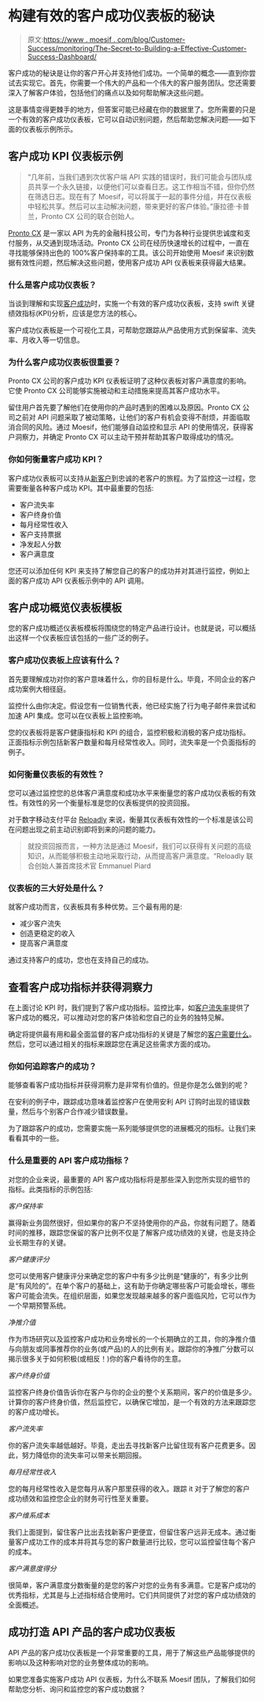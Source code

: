 # 构建有效的客户成功仪表板的秘诀

> 原文:[https://www . moesif . com/blog/Customer-Success/monitoring/The-Secret-to-Building-a-Effective-Customer-Success-Dashboard/](https://www.moesif.com/blog/customer-success/monitoring/The-Secret-to-Building-an-Effective-Customer-Success-Dashboard/)

客户成功的秘诀是让你的客户开心并支持他们成功。一个简单的概念——直到你尝试去实现它。首先，你需要一个伟大的产品和一个伟大的客户服务团队。您还需要深入了解客户体验，包括他们的痛点以及如何帮助解决这些问题。

这是事情变得更棘手的地方，但答案可能已经藏在你的数据里了。您所需要的只是一个有效的客户成功仪表板，它可以自动识别问题，然后帮助您解决问题——如下面的仪表板示例所示。

## 客户成功 KPI 仪表板示例

> “几年前，当我们遇到次优客户端 API 实践的错误时，我们可能会与团队成员共享一个永久链接，以便他们可以查看日志。这工作相当不错，但你仍然在筛选日志。现在有了 Moesif，可以将属于一起的事件分组，并在仪表板中轻松共享。然后可以主动解决问题，带来更好的客户体验。”康拉德·卡普兰，Pronto CX 公司的联合创始人。

[Pronto CX](https://www.moesif.com/casestudies/how-pronto-CX-never-loses-a-customer?utm_campaign=Int-site&utm_source=blog&utm_medium=body-cta&utm_content=secret-of-effective-cs-dashboards) 是一家以 API 为先的金融科技公司，专门为各种行业提供忠诚度和支付服务，从交通到现场活动。Pronto CX 公司在经历快速增长的过程中，一直在寻找能够保持出色的 100%客户保持率的工具。该公司开始使用 Moesif 来识别数据有效性问题，然后解决这些问题，使用客户成功 API 仪表板来获得最大结果。

### 什么是客户成功仪表板？

当谈到理解和实现[客户成功](https://www.moesif.com/blog/customer-success/monitoring/Data-Driven-Customer-Success-and-How-API-Data-Provide-the-Leading-Indicator-of-Account-Health?utm_campaign=Int-site&utm_source=blog&utm_medium=body-cta&utm_content=secret-of-effective-cs-dashboards)时，实施一个有效的客户成功仪表板，支持 swift 关键绩效指标(KPI)分析，应该是您方法的核心。

客户成功仪表板是一个可视化工具，可帮助您跟踪从产品使用方式到保留率、流失率、月收入等一切信息。

### 为什么客户成功仪表板很重要？

Pronto CX 公司的客户成功 KPI 仪表板证明了这种仪表板对客户满意度的影响。它使 Pronto CX 公司能够实施被动和主动措施来提高其客户成功水平。

留住用户首先要了解他们在使用你的产品时遇到的困难以及原因。Pronto CX 公司之前对 API 问题采取了被动策略，让他们的客户有机会变得不耐烦，并面临取消合同的风险。通过 Moesif，他们能够自动监控和显示 API 的使用情况，获得客户洞察力，并确定 Pronto CX 可以主动干预并帮助其客户取得成功的情况。

### 你如何衡量客户成功 KPI？

客户成功仪表板可以支持从[新客户](https://www.brightgauge.com/blog/customer-success-dashboards)到忠诚的老客户的旅程。为了监控这一过程，您需要衡量各种客户成功 KPI。其中最重要的包括:

*   客户流失率
*   客户终身价值
*   每月经常性收入
*   客户支持票据
*   净发起人分数
*   客户满意度

您还可以添加任何 KPI 来支持了解您自己的客户的成功并对其进行监控，例如上面的客户成功 API 仪表板示例中的 API 调用。

## 客户成功概览仪表板模板

您的客户成功概述仪表板模板将围绕您的特定产品进行设计。也就是说，可以概括出这样一个仪表板应该包括的一些广泛的例子。

### 客户成功仪表板上应该有什么？

首先要理解成功对你的客户意味着什么，你的目标是什么。毕竟，不同企业的客户成功案例大相径庭。

监控什么由你决定。假设您有一位销售代表，他已经实施了行为电子邮件来尝试和加速 API 集成。您可以在仪表板上监控影响。

您的仪表板将是客户健康指标和 KPI 的组合，监控积极和消极的客户成功指标。正面指标示例包括新客户数量和每月经常性收入。同时，流失率是一个负面指标的例子。

### 如何衡量仪表板的有效性？

您可以通过监控您的总体客户满意度和成功水平来衡量您的客户成功仪表板的有效性。有效性的另一个衡量标准是您的仪表板提供的投资回报。

对于数字移动支付平台 [Reloadly](https://www.moesif.com/casestudies/sophisticated-api-analytics-for-non-technical-teams?utm_campaign=Int-site&utm_source=blog&utm_medium=body-cta&utm_content=secret-of-effective-cs-dashboards) 来说，衡量其仪表板有效性的一个标准是该公司在问题出现之前主动识别即将到来的问题的能力。

> 就投资回报而言，一种方法是通过 Moesif，我们可以获得有关问题的高级知识，从而能够积极主动地采取行动，从而提高客户满意度。“Reloadly 联合创始人兼首席技术官 Emmanuel Piard

### 仪表板的三大好处是什么？

就客户成功而言，仪表板具有多种优势。三个最有用的是:

*   减少客户流失
*   创造更稳定的收入
*   提高客户满意度

通过支持客户的成功，您也在支持自己的成功。

## 查看客户成功指标并获得洞察力

在上面讨论 KPI 时，我们提到了客户成功指标。监控比率，如[客户流失率](https://www.moesif.com/blog/developer-marketing/Market-Your-SaaS-Platform-To-Developers?utm_campaign=Int-site&utm_source=blog&utm_medium=body-cta&utm_content=secret-of-effective-cs-dashboards)提供了客户成功的概况，可以推动对您的客户体验和您自己的业务的独特见解。

确定将提供最有用和最全面监督的客户成功指标的关键是了解您的[客户需要什么](https://weld.app/blog/top-customer-success-metrics)。然后，您可以通过相关的指标来跟踪您在满足这些需求方面的成功。

### 你如何追踪客户的成功？

能够查看客户成功指标并获得洞察力是非常有价值的。但是你是怎么做到的呢？

在安利的例子中，跟踪成功意味着监控客户在使用安利 API 订购时出现的错误数量，然后与个别客户合作减少错误数量。

为了跟踪客户的成功，您需要实施一系列能够提供您的进展概况的指标。让我们来看看其中的一些。

### 什么是重要的 API 客户成功指标？

对您的企业来说，最重要的 API 客户成功指标将是那些深入到您所实现的细节的指标。此类指标的示例包括:

*客户保持率*

赢得新业务固然很好，但如果你的客户不坚持使用你的产品，你就有问题了。随着时间的推移，跟踪您保留的客户比例不仅是了解客户成功绩效的关键，也是支持企业长期生存的关键。

*客户健康评分*

您可以使用客户健康评分来确定您的客户中有多少比例是“健康的”，有多少比例是“有风险的”。在单个客户的基础上，这有助于你确定哪些客户可能会增长，哪些客户可能会流失。在组织层面，如果您发现越来越多的客户面临风险，它可以作为一个早期预警系统。

*净推介值*

作为市场研究以及监控客户成功和业务增长的一个长期确立的工具，你的净推介值与向朋友或同事推荐你的业务(或产品)的人的比例有关。跟踪你的净推广分数可以揭示很多关于如何积极(或相反！)你的客户看待你的生意。

*客户终身价值*

监控客户终身价值告诉你在客户与你的企业的整个关系期间，客户的价值是多少。计算你的客户终身价值，然后监控它，以确保它增加，是一个有效的方法来跟踪您的客户成功增长。

*客户流失率*

你的客户流失率越低越好。毕竟，走出去寻找新客户比留住现有客户花费更多。因此，努力降低你的流失率可以带来长期回报。

*每月经常性收入*

您的每月经常性收入是您每月从客户那里获得的收入。跟踪 it 对于了解您的客户成功绩效和监控您企业的财务可行性至关重要。

*客户维系成本*

我们上面提到，留住客户比出去找新客户更便宜，但留住客户远非无成本。通过衡量客户成功工作的成本并将其与您的客户数量进行比较，您可以监控留住每个客户的成本。

*客户满意度得分*

很简单，客户满意度分数衡量的是您的客户对您的业务有多满意。它是客户成功的优秀指标，尤其是与上述指标结合使用时。它们共同提供了对您的客户成功绩效的全面概述。

## 成功打造 API 产品的客户成功仪表板

API 产品的客户成功仪表板是一个非常重要的工具，用于了解这些产品能够提供的影响以及这种影响对您的业务整体成功的影响。

如果您准备实施客户成功 API 仪表板，为什么不联系 Moesif 团队，了解我们如何帮助您分析、询问和监控您的客户成功数据？
